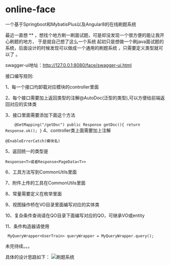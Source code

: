 # online-face
一个基于Springboot和MybatisPlus以及Angular8的在线刷题系统

 最近一直想 \** ，想找个地方刷一刷面试题，可是却没发现一个很方便的能让我开心刷题的地方，
于是就自己想了这么一个系统 起初只是想做一个刷java面试题的系统，后面设计的时候发现可以做成一个通用的刷题系统
，只需要定义类型就可以了 。

swagger-ui地址：http://127.0.0.1:8080/face/swagger-ui.html

接口编写规则:

1、每一个接口均卸载对应模块的controller里面

2、每个接口需要加上返回类型的注解@AutoDoc(泛型的类型),可以方便给前端返回对应的实体类

3、接口里面需要添加下面这个方法

`    
@GetMapping("/getDoc")
    public Response getDoc(){
        return Response.ok();
    }
`
4、controller类上面需要加上注解

`
@EnableErrorCatch(模块名)
`

5、返回统一的类型是

`
Response<T>或者Response<PageData<T>>
`

6、工具方法写到CommonUtils里面

7、附件上传的工具在CommonUtils里面

8、常量需要定义在枚举里面

9、视图操作桥在VO目录里面编写对应的实体类

10、复杂条件查询请在QO目录下面编写对应的QO，可继承VO或entity

11、条件构造器请使用

` MyQueryWrapper<UserTrain> queryWrapper = MyQueryWrapper.query();`

未完待续。。。

具体的设计思路如下：
![刷题系统](https://github.com/xyz0101/online-face/blob/master/src/main/resources/static/%E5%88%B7%E9%A2%98%E7%B3%BB%E7%BB%9F.png)
